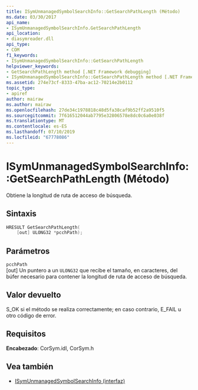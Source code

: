 ```yaml
---
title: ISymUnmanagedSymbolSearchInfo::GetSearchPathLength (Método)
ms.date: 03/30/2017
api_name:
- ISymUnmanagedSymbolSearchInfo.GetSearchPathLength
api_location:
- diasymreader.dll
api_type:
- COM
f1_keywords:
- ISymUnmanagedSymbolSearchInfo::GetSearchPathLength
helpviewer_keywords:
- GetSearchPathLength method [.NET Framework debugging]
- ISymUnmanagedSymbolSearchInfo::GetSearchPathLength method [.NET Framework debugging]
ms.assetid: 274e73cf-8333-47ba-ac12-70214e2b0112
topic_type:
- apiref
author: mairaw
ms.author: mairaw
ms.openlocfilehash: 27de34c1978818c48d5fa38caf9b52ff2a9510f5
ms.sourcegitcommit: 7f616512044ab7795e32806578e8dc0c6a0e038f
ms.translationtype: MT
ms.contentlocale: es-ES
ms.lasthandoff: 07/10/2019
ms.locfileid: "67778086"
---
```

# <a name="isymunmanagedsymbolsearchinfogetsearchpathlength-method"></a>ISymUnmanagedSymbolSearchInfo::GetSearchPathLength (Método)
Obtiene la longitud de ruta de acceso de búsqueda.  
  
## <a name="syntax"></a>Sintaxis  
  
```cpp  
HRESULT GetSearchPathLength(  
    [out] ULONG32 *pcchPath);  
```  
  
## <a name="parameters"></a>Parámetros  
 `pcchPath`  
 [out] Un puntero a un `ULONG32` que recibe el tamaño, en caracteres, del búfer necesario para contener la longitud de ruta de acceso de búsqueda.  
  
## <a name="return-value"></a>Valor devuelto  
 S_OK si el método se realiza correctamente; en caso contrario, E_FAIL u otro código de error.  
  
## <a name="requirements"></a>Requisitos  
 **Encabezado**: CorSym.idl, CorSym.h  
  
## <a name="see-also"></a>Vea también

- [ISymUnmanagedSymbolSearchInfo (interfaz)](../../../../docs/framework/unmanaged-api/diagnostics/isymunmanagedsymbolsearchinfo-interface.md)
